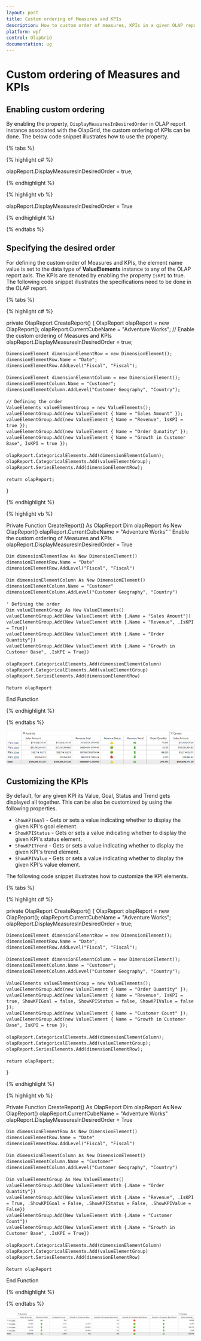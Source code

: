 ```yaml
---
layout: post
title: Custom ordering of Measures and KPIs
description: How to custom order of measures, KPIs in a given OLAP report that gets tabulated in OlapGrid.
platform: wpf
control: OlapGrid
documentation: ug
---
```


# Custom ordering of Measures and KPIs

## Enabling custom ordering

By enabling the property, `DisplayMeasuresInDesiredOrder` in OLAP report instance associated with the OlapGrid, the custom ordering of KPIs can be done. The below code snippet illustrates how to use the property.

{% tabs %}

{% highlight c# %}

olapReport.DisplayMeasuresInDesiredOrder = true;

{% endhighlight %}

{% highlight vb %}

olapReport.DisplayMeasuresInDesiredOrder = True

{% endhighlight %}

{% endtabs %}

## Specifying the desired order

For defining the custom order of Measures and KPIs, the element name value is set to the data type of **ValueElements** instance to any of the OLAP report axis. The KPIs are denoted by enabling the property `IsKPI` to true. The following code snippet illustrates the specifications need to be done in the OLAP report.

{% tabs %}

{% highlight c# %}

private OlapReport CreateReport()
{
    OlapReport olapReport = new OlapReport();
    olapReport.CurrentCubeName = "Adventure Works";
    // Enable the custom ordering of Measures and KPIs
    olapReport.DisplayMeasuresInDesiredOrder = true;

    DimensionElement dimensionElementRow = new DimensionElement();
    dimensionElementRow.Name = "Date";
    dimensionElementRow.AddLevel("Fiscal", "Fiscal");

    DimensionElement dimensionElementColumn = new DimensionElement();
    dimensionElementColumn.Name = "Customer";
    dimensionElementColumn.AddLevel("Customer Geography", "Country");

    // Defining the order
    ValueElements valueElementGroup = new ValueElements();
    valueElementGroup.Add(new ValueElement { Name = "Sales Amount" });
    valueElementGroup.Add(new ValueElement { Name = "Revenue", IsKPI = true });
    valueElementGroup.Add(new ValueElement { Name = "Order Qunatity" });
    valueElementGroup.Add(new ValueElement { Name = "Growth in Customer Base", IsKPI = true });

    olapReport.CategoricalElements.Add(dimensionElementColumn);
    olapReport.CategoricalElements.Add(valueElementGroup);
    olapReport.SeriesElements.Add(dimensionElementRow);

    return olapReport;
}

{% endhighlight %}

{% highlight vb %}

Private Function CreateReport() As OlapReport
    Dim olapReport As New OlapReport()
    olapReport.CurrentCubeName = "Adventure Works"
    ' Enable the custom ordering of Measures and KPIs
    olapReport.DisplayMeasuresInDesiredOrder = True

    Dim dimensionElementRow As New DimensionElement()
    dimensionElementRow.Name = "Date"
    dimensionElementRow.AddLevel("Fiscal", "Fiscal")

    Dim dimensionElementColumn As New DimensionElement()
    dimensionElementColumn.Name = "Customer"
    dimensionElementColumn.AddLevel("Customer Geography", "Country")

    ' Defining the order
    Dim valueElementGroup As New ValueElements()
    valueElementGroup.Add(New ValueElement With {.Name = "Sales Amount"})
    valueElementGroup.Add(New ValueElement With {.Name = "Revenue", .IsKPI = True})
    valueElementGroup.Add(New ValueElement With {.Name = "Order Quantity"})
    valueElementGroup.Add(New ValueElement With {.Name = "Growth in Customer Base", .IsKPI = True})

    olapReport.CategoricalElements.Add(dimensionElementColumn)
    olapReport.CategoricalElements.Add(valueElementGroup)
    olapReport.SeriesElements.Add(dimensionElementRow)

    Return olapReport
End Function

{% endhighlight %}

{% endtabs %}

![](CustomOrder-Measures-KPIs-images/custom_ordered_measures_kpis.png)

## Customizing the KPIs

By default, for any given KPI its Value, Goal, Status and Trend gets displayed all together. This can be also be customized by using the following properties.

* `ShowKPIGoal` - Gets or sets a value indicating whether to display the given KPI's goal element.
* `ShowKPIStatus` - Gets or sets a value indicating whether to display the given KPI's status element.
* `ShowKPITrend` - Gets or sets a value indicating whether to display the given KPI's trend element.
* `ShowKPIValue` - Gets or sets a value indicating whether to display the given KPI's value element.

The following code snippet illustrates how to customize the KPI elements.

{% tabs %}

{% highlight c# %}

private OlapReport CreateReport()
{
    OlapReport olapReport = new OlapReport();
    olapReport.CurrentCubeName = "Adventure Works";
    olapReport.DisplayMeasuresInDesiredOrder = true;

    DimensionElement dimensionElementRow = new DimensionElement();
    dimensionElementRow.Name = "Date";
    dimensionElementRow.AddLevel("Fiscal", "Fiscal");

    DimensionElement dimensionElementColumn = new DimensionElement();
    dimensionElementColumn.Name = "Customer";
    dimensionElementColumn.AddLevel("Customer Geography", "Country");

    ValueElements valueElementGroup = new ValueElements();
    valueElementGroup.Add(new ValueElement { Name = "Order Quantity" });
    valueElementGroup.Add(new ValueElement { Name = "Revenue", IsKPI = true, ShowKPIGoal = false, ShowKPIStatus = false, ShowKPIValue = false });
    valueElementGroup.Add(new ValueElement { Name = "Customer Count" });
    valueElementGroup.Add(new ValueElement { Name = "Growth in Customer Base", IsKPI = true });

    olapReport.CategoricalElements.Add(dimensionElementColumn);
    olapReport.CategoricalElements.Add(valueElementGroup);
    olapReport.SeriesElements.Add(dimensionElementRow);

    return olapReport;
}

{% endhighlight %}

{% highlight vb %}

Private Function CreateReport() As OlapReport
    Dim olapReport As New OlapReport()
    olapReport.CurrentCubeName = "Adventure Works"
    olapReport.DisplayMeasuresInDesiredOrder = True

    Dim dimensionElementRow As New DimensionElement()
    dimensionElementRow.Name = "Date"
    dimensionElementRow.AddLevel("Fiscal", "Fiscal")

    Dim dimensionElementColumn As New DimensionElement()
    dimensionElementColumn.Name = "Customer"
    dimensionElementColumn.AddLevel("Customer Geography", "Country")

    Dim valueElementGroup As New ValueElements()
    valueElementGroup.Add(New ValueElement With {.Name = "Order Quantity"})
    valueElementGroup.Add(New ValueElement With {.Name = "Revenue", .IsKPI = True, .ShowKPIGoal = False, .ShowKPIStatus = False, .ShowKPIValue = False})
    valueElementGroup.Add(New ValueElement With {.Name = "Customer Count"})
    valueElementGroup.Add(New ValueElement With {.Name = "Growth in Customer Base", .IsKPI = True})

    olapReport.CategoricalElements.Add(dimensionElementColumn)
    olapReport.CategoricalElements.Add(valueElementGroup)
    olapReport.SeriesElements.Add(dimensionElementRow)

    Return olapReport
End Function

{% endhighlight %}

{% endtabs %}

![](CustomOrder-Measures-KPIs-images/customized_kpi.png)